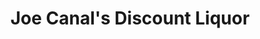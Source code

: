 ---
title: "Joe Canal's Discount Liquor"
url: /marlton/joe-canals-discount-liquor/
shop: Spirituosen
---